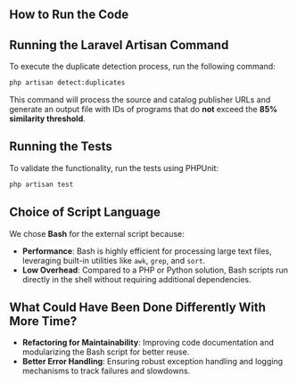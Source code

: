 ## How to Run the Code

## Running the Laravel Artisan Command
To execute the duplicate detection process, run the following command:
```bash
php artisan detect:duplicates
```

This command will process the source and catalog publisher URLs and generate an output file with IDs of programs that do **not** exceed the **85% similarity threshold**.

## Running the Tests
To validate the functionality, run the tests using PHPUnit:
```bash
php artisan test
```

## Choice of Script Language
We chose **Bash** for the external script because:
- **Performance**: Bash is highly efficient for processing large text files, leveraging built-in utilities like `awk`, `grep`, and `sort`.
- **Low Overhead**: Compared to a PHP or Python solution, Bash scripts run directly in the shell without requiring additional dependencies.

## What Could Have Been Done Differently With More Time?
- **Refactoring for Maintainability**: Improving code documentation and modularizing the Bash script for better reuse.
- **Better Error Handling**: Ensuring robust exception handling and logging mechanisms to track failures and slowdowns.
